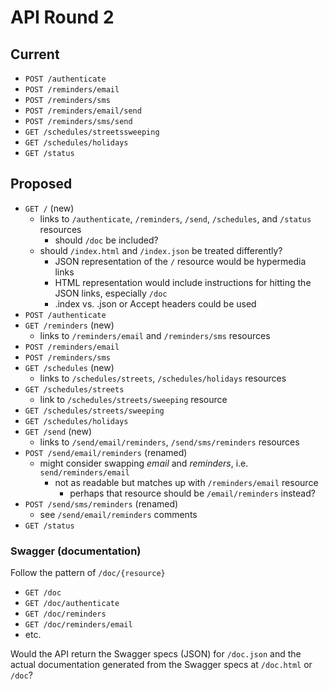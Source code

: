 # API Round 2

## Current

* `POST /authenticate`
* `POST /reminders/email`
* `POST /reminders/sms`
* `POST /reminders/email/send`
* `POST /reminders/sms/send`
* `GET /schedules/streetssweeping`
* `GET /schedules/holidays`
* `GET /status`

## Proposed

* `GET /` (new)
  - links to `/authenticate`, `/reminders`, `/send`, `/schedules`, and `/status` resources
    - should `/doc` be included?
  - should `/index.html` and `/index.json` be treated differently?
    - JSON representation of the `/` resource would be hypermedia links
    - HTML representation would include instructions for hitting the JSON links, especially `/doc`
    - .index vs. .json or Accept headers could be used
* `POST /authenticate`
* `GET /reminders` (new)
  - links to `/reminders/email` and `/reminders/sms` resources
* `POST /reminders/email`
* `POST /reminders/sms`
* `GET /schedules` (new)
  - links to `/schedules/streets`, `/schedules/holidays` resources
* `GET /schedules/streets`
  - link to `/schedules/streets/sweeping` resource
* `GET /schedules/streets/sweeping`
* `GET /schedules/holidays`
* `GET /send` (new)
  - links to `/send/email/reminders`, `/send/sms/reminders` resources
* `POST /send/email/reminders` (renamed)
  - might consider swapping _email_ and _reminders_, i.e. `send/reminders/email`
    - not as readable but matches up with `/reminders/email` resource
      - perhaps that resource should be `/email/reminders` instead?
* `POST /send/sms/reminders` (renamed)
  - see `/send/email/reminders` comments
* `GET /status`

### Swagger (documentation)

Follow the pattern of `/doc/{resource}`

* `GET /doc`
* `GET /doc/authenticate`
* `GET /doc/reminders`
* `GET /doc/reminders/email`
* etc.

Would the API return the Swagger specs (JSON) for `/doc.json` and the actual documentation generated from the Swagger specs at `/doc.html` or `/doc`?
